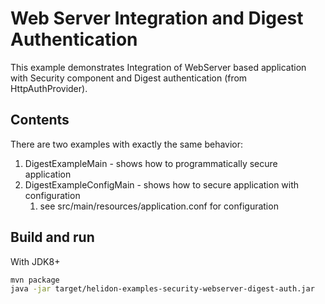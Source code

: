 # Web Server Integration and Digest Authentication

This example demonstrates Integration of WebServer
based application with Security component and Digest authentication (from HttpAuthProvider).

## Contents

There are two examples with exactly the same behavior:
1. DigestExampleMain - shows how to programmatically secure application
2. DigestExampleConfigMain - shows how to secure application with configuration
    1. see src/main/resources/application.conf for configuration

## Build and run

With JDK8+
```bash
mvn package
java -jar target/helidon-examples-security-webserver-digest-auth.jar
```

